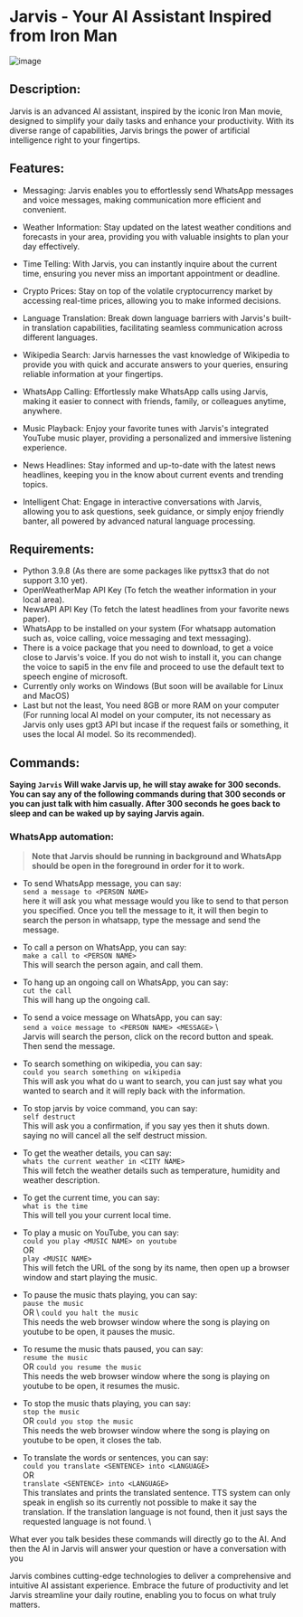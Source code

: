 # Jarvis - Your AI Assistant Inspired from Iron Man

![image](jarvis.png)

## Description:
Jarvis is an advanced AI assistant, inspired by the iconic Iron Man movie, designed to simplify your daily tasks and enhance your productivity. With its diverse range of capabilities, Jarvis brings the power of artificial intelligence right to your fingertips.

## Features:

- Messaging: Jarvis enables you to effortlessly send WhatsApp messages and voice messages, making communication more efficient and convenient.

- Weather Information: Stay updated on the latest weather conditions and forecasts in your area, providing you with valuable insights to plan your day effectively.

- Time Telling: With Jarvis, you can instantly inquire about the current time, ensuring you never miss an important appointment or deadline.

- Crypto Prices: Stay on top of the volatile cryptocurrency market by accessing real-time prices, allowing you to make informed decisions.

- Language Translation: Break down language barriers with Jarvis's built-in translation capabilities, facilitating seamless communication across different languages.

- Wikipedia Search: Jarvis harnesses the vast knowledge of Wikipedia to provide you with quick and accurate answers to your queries, ensuring reliable information at your fingertips.

- WhatsApp Calling: Effortlessly make WhatsApp calls using Jarvis, making it easier to connect with friends, family, or colleagues anytime, anywhere.

- Music Playback: Enjoy your favorite tunes with Jarvis's integrated YouTube music player, providing a personalized and immersive listening experience.

- News Headlines: Stay informed and up-to-date with the latest news headlines, keeping you in the know about current events and trending topics.

- Intelligent Chat: Engage in interactive conversations with Jarvis, allowing you to ask questions, seek guidance, or simply enjoy friendly banter, all powered by advanced natural language processing.

## Requirements:

- Python 3.9.8 (As there are some packages like pyttsx3 that do not support 3.10 yet).
- OpenWeatherMap API Key (To fetch the weather information in your local area).
- NewsAPI API Key (To fetch the latest headlines from your favorite news paper).
- WhatsApp to be installed on your system (For whatsapp automation such as, voice calling, voice messaging and text messaging).
- There is a voice package that you need to download, to get a voice close to Jarvis's voice. If you do not wish to install it, you can change the voice to sapi5 in the env file and proceed to use the default text to speech engine of microsoft.
- Currently only works on Windows (But soon will be available for Linux and MacOS)
- Last but not the least, You need 8GB or more RAM on your computer (For running local AI model on your computer, its not necessary as Jarvis only uses gpt3 API but incase if the request fails or something, it uses the local AI model. So its recommended).

## Commands:

**Saying ``Jarvis`` Will wake Jarvis up, he will stay awake for 300 seconds. You can say any of the following commands during that 300 seconds or you can just talk with him casually. After 300 seconds he goes back to sleep and can be waked up by saying Jarvis again.**

### WhatsApp automation:
> **Note that Jarvis should be running in background and WhatsApp should be open in the foreground in order for it to work.**

- To send WhatsApp message, you can say: \
 ``send a message to <PERSON NAME>`` \
 here it will ask you what message would you like to send to that person you specified. Once you tell the message to it, it will then begin to search the person in whatsapp, type the message and send the message.

- To call a person on WhatsApp, you can say: \
``make a call to <PERSON NAME>``  \
This will search the person again, and call them.

- To hang up an ongoing call on WhatsApp, you can say: \
``cut the call`` \
This will hang up the ongoing call.

- To send a voice message on WhatsApp, you can say: \
``send a voice message to <PERSON NAME> <MESSAGE>`` \  
Jarvis will search the person, click on the record button and speak. Then send the message.

- To search something on wikipedia, you can say: \
``could you search something on wikipedia`` \
This will ask you what do u want to search, you can just say what you wanted to search and it will reply back with the information.

- To stop jarvis by voice command, you can say: \
``self destruct`` \
This will ask you a confirmation, if you say yes then it shuts down. saying no will cancel all the self destruct mission.

- To get the weather details, you can say: \
``whats the current weather in <CITY NAME>`` \
This will fetch the weather details such as temperature, humidity and weather description.

- To get the current time, you can say: \
``what is the time`` \
This will tell you your current local time.

- To play a music on YouTube, you can say: \
``could you play <MUSIC NAME> on youtube`` \
OR \
``play <MUSIC NAME>`` \
This will fetch the URL of the song by its name, then open up a browser window and start playing the music.

- To pause the music thats playing, you can say: \
``pause the music`` \
OR \ 
``could you halt the music`` \
This needs the web browser window where the song is playing on youtube to be open, it pauses the music.

- To resume the music thats paused, you can say: \
``resume the music`` \
OR 
``could you resume the music`` \
This needs the web browser window where the song is playing on youtube to be open, it resumes the music.

- To stop the music thats playing, you can say: \
``stop the music`` \
OR 
``could you stop the music`` \
This needs the web browser window where the song is playing on youtube to be open, it closes the tab.

- To translate the words or sentences, you can say: \
``could you translate <SENTENCE> into <LANGUAGE>`` \
OR \
``translate <SENTENCE> into <LANGUAGE>`` \
This translates and prints the translated sentence. TTS system can only speak in english so its currently not possible to make it say the translation. If the translation language is not found, then it just says the requested language is not found. \

What ever you talk besides these commands will directly go to the AI. And then the AI in Jarvis will answer your question or have a conversation with you

Jarvis combines cutting-edge technologies to deliver a comprehensive and intuitive AI assistant experience. Embrace the future of productivity and let Jarvis streamline your daily routine, enabling you to focus on what truly matters.
